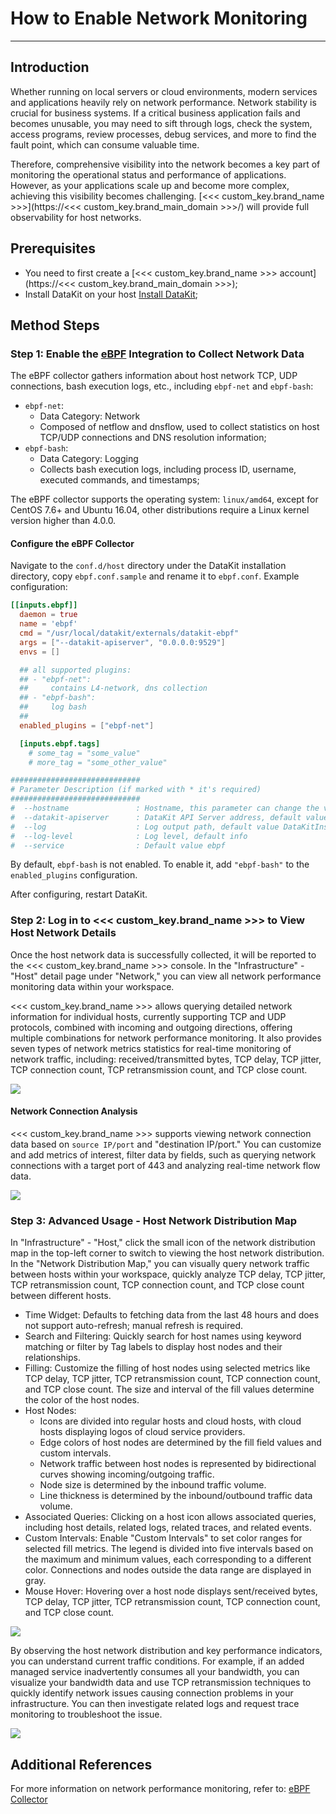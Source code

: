 # How to Enable Network Monitoring
---

## Introduction

Whether running on local servers or cloud environments, modern services and applications heavily rely on network performance. Network stability is crucial for business systems. If a critical business application fails and becomes unusable, you may need to sift through logs, check the system, access programs, review processes, debug services, and more to find the fault point, which can consume valuable time.

Therefore, comprehensive visibility into the network becomes a key part of monitoring the operational status and performance of applications. However, as your applications scale up and become more complex, achieving this visibility becomes challenging. [<<< custom_key.brand_name >>>](https://<<< custom_key.brand_main_domain >>>/) will provide full observability for host networks.

## Prerequisites

- You need to first create a [<<< custom_key.brand_name >>> account](https://<<< custom_key.brand_main_domain >>>);
- Install DataKit on your host [Install DataKit](../datakit/datakit-install.md);

## Method Steps

### Step 1: Enable the [eBPF](../integrations/ebpf.md) Integration to Collect Network Data

The eBPF collector gathers information about host network TCP, UDP connections, bash execution logs, etc., including `ebpf-net` and `ebpf-bash`:

- `ebpf-net`: 
   - Data Category: Network
   - Composed of netflow and dnsflow, used to collect statistics on host TCP/UDP connections and DNS resolution information;
- `ebpf-bash`: 
   - Data Category: Logging
   - Collects bash execution logs, including process ID, username, executed commands, and timestamps;

The eBPF collector supports the operating system: `linux/amd64`, except for CentOS 7.6+ and Ubuntu 16.04, other distributions require a Linux kernel version higher than 4.0.0.

#### Configure the eBPF Collector

Navigate to the `conf.d/host` directory under the DataKit installation directory, copy `ebpf.conf.sample` and rename it to `ebpf.conf`. Example configuration:

```toml
[[inputs.ebpf]]
  daemon = true
  name = 'ebpf'
  cmd = "/usr/local/datakit/externals/datakit-ebpf"
  args = ["--datakit-apiserver", "0.0.0.0:9529"]
  envs = []

  ## all supported plugins:
  ## - "ebpf-net":
  ##     contains L4-network, dns collection
  ## - "ebpf-bash":
  ##     log bash
  ##
  enabled_plugins = ["ebpf-net"]

  [inputs.ebpf.tags]
    # some_tag = "some_value"
    # more_tag = "some_other_value"

#############################
# Parameter Description (if marked with * it's required)
#############################
#  --hostname               : Hostname, this parameter can change the value of the host tag when uploading data; priority order: specified parameter > ENV_HOSTNAME in datakit.conf (if not empty, added automatically at startup) > collector default retrieval
#  --datakit-apiserver      : DataKit API Server address, default value 0.0.0.0:9529
#  --log                    : Log output path, default value DataKitInstallDir/externals/datakit-ebpf.log
#  --log-level              : Log level, default info
#  --service                : Default value ebpf
```

By default, `ebpf-bash` is not enabled. To enable it, add `"ebpf-bash"` to the `enabled_plugins` configuration.

After configuring, restart DataKit.

### Step 2: Log in to <<< custom_key.brand_name >>> to View Host Network Details

Once the host network data is successfully collected, it will be reported to the <<< custom_key.brand_name >>> console. In the "Infrastructure" - "Host" detail page under "Network," you can view all network performance monitoring data within your workspace.

<<< custom_key.brand_name >>> allows querying detailed network information for individual hosts, currently supporting TCP and UDP protocols, combined with incoming and outgoing directions, offering multiple combinations for network performance monitoring. It also provides seven types of network metrics statistics for real-time monitoring of network traffic, including: received/transmitted bytes, TCP delay, TCP jitter, TCP connection count, TCP retransmission count, and TCP close count.

![](img/01.png)

#### Network Connection Analysis

<<< custom_key.brand_name >>> supports viewing network connection data based on `source IP/port` and "destination IP/port." You can customize and add metrics of interest, filter data by fields, such as querying network connections with a target port of 443 and analyzing real-time network flow data.

![](img/444.gif)

### Step 3: Advanced Usage - Host Network Distribution Map

In "Infrastructure" - "Host," click the small icon of the network distribution map in the top-left corner to switch to viewing the host network distribution. In the "Network Distribution Map," you can visually query network traffic between hosts within your workspace, quickly analyze TCP delay, TCP jitter, TCP retransmission count, TCP connection count, and TCP close count between different hosts.

- Time Widget: Defaults to fetching data from the last 48 hours and does not support auto-refresh; manual refresh is required.
- Search and Filtering: Quickly search for host names using keyword matching or filter by Tag labels to display host nodes and their relationships.
- Filling: Customize the filling of host nodes using selected metrics like TCP delay, TCP jitter, TCP retransmission count, TCP connection count, and TCP close count. The size and interval of the fill values determine the color of the host nodes.
- Host Nodes:
   - Icons are divided into regular hosts and cloud hosts, with cloud hosts displaying logos of cloud service providers.
   - Edge colors of host nodes are determined by the fill field values and custom intervals.
   - Network traffic between host nodes is represented by bidirectional curves showing incoming/outgoing traffic.
   - Node size is determined by the inbound traffic volume.
   - Line thickness is determined by the inbound/outbound traffic data volume.
- Associated Queries: Clicking on a host icon allows associated queries, including host details, related logs, related traces, and related events.
- Custom Intervals: Enable "Custom Intervals" to set color ranges for selected fill metrics. The legend is divided into five intervals based on the maximum and minimum values, each corresponding to a different color. Connections and nodes outside the data range are displayed in gray.
- Mouse Hover: Hovering over a host node displays sent/received bytes, TCP delay, TCP jitter, TCP retransmission count, TCP connection count, and TCP close count.

![](img/5.host_network.png)

By observing the host network distribution and key performance indicators, you can understand current traffic conditions. For example, if an added managed service inadvertently consumes all your bandwidth, you can visualize your bandwidth data and use TCP retransmission techniques to quickly identify network issues causing connection problems in your infrastructure. You can then investigate related logs and request trace monitoring to troubleshoot the issue.

![](img/22.gif)

## Additional References
For more information on network performance monitoring, refer to: [eBPF Collector](../integrations/ebpf.md)
